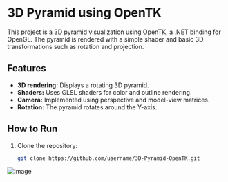 # 3D Pyramid using OpenTK

This project is a 3D pyramid visualization using OpenTK, a .NET binding for OpenGL. The pyramid is rendered with a simple shader and basic 3D transformations such as rotation and projection.

## Features
- **3D rendering:** Displays a rotating 3D pyramid.
- **Shaders:** Uses GLSL shaders for color and outline rendering.
- **Camera:** Implemented using perspective and model-view matrices.
- **Rotation:** The pyramid rotates around the Y-axis.

## How to Run

1. Clone the repository:
   ```bash
   git clone https://github.com/username/3D-Pyramid-OpenTK.git

![image](https://github.com/user-attachments/assets/93941d34-fd2b-40f7-9bed-ed02e836685f)
